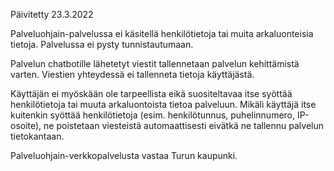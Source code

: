 Päivitetty 23.3.2022

Palveluohjain-palvelussa ei käsitellä henkilötietoja tai muita arkaluonteisia tietoja. Palvelussa ei pysty tunnistautumaan.

Palvelun chatbotille lähetetyt viestit tallennetaan palvelun kehittämistä varten. Viestien yhteydessä ei tallenneta tietoja käyttäjästä.

Käyttäjän ei myöskään ole tarpeellista eikä suositeltavaa itse syöttää henkilötietoja tai muuta arkaluontoista tietoa palveluun. Mikäli käyttäjä itse kuitenkin syöttää henkilötietoja (esim. henkilötunnus, puhelinnumero, IP-osoite), ne poistetaan viesteistä automaattisesti eivätkä ne tallennu palvelun tietokantaan.

Palveluohjain-verkkopalvelusta vastaa Turun kaupunki.
